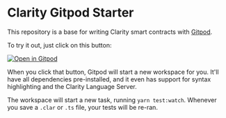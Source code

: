 # Clarity Gitpod Starter

This repository is a base for writing Clarity smart contracts with [Gitpod](https://gitpod.io).

To try it out, just click on this button:

[![Open in Gitpod](https://gitpod.io/button/open-in-gitpod.svg)](https://gitpod.io/#https://github.com/<your-org>/<your-project>)

When you click that button, Gitpod will start a new workspace for you. It'll have all dependencies pre-installed, and it even has support for syntax highlighting and the Clarity Language Server.

The workspace will start a new task, running `yarn test:watch`. Whenever you save a `.clar` or `.ts` file, your tests will be re-ran.